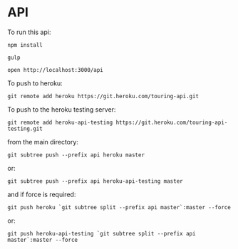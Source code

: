 # API

To run this api:

```npm install```

```gulp```

```open http://localhost:3000/api```

To push to heroku:

```git remote add heroku https://git.heroku.com/touring-api.git```

To push to the heroku testing server:

```git remote add heroku-api-testing https://git.heroku.com/touring-api-testing.git```

from the main directory:

```git subtree push --prefix api heroku master```

or:

```git subtree push --prefix api heroku-api-testing master```

and if force is required:

```git push heroku `git subtree split --prefix api master`:master --force```

or:

```git push heroku-api-testing `git subtree split --prefix api master`:master --force```

